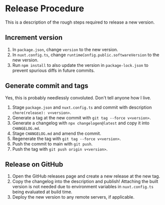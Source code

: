 # Release Procedure

This is a description of the rough steps required to release a new version.

## Increment version

1. In `package.json`, change `version` to the new version.
1. In `nuxt.config.ts`, change `runtimeConfig.public.softwareVersion` to the new version.
1. Run `npm install` to also update the version in `package-lock.json` to prevent spurious diffs in future commits.

## Generate commit and tags

Yes, this is probably needlessly convoluted. Don't tell anyone how I live.

1. Stage `package.json` and `nuxt.config.ts` and commit with description `chore(release): v<version>`.
1. Generate a tag at the new commit with `git tag --force v<version>`.
1. Generate a changelog with `npx changelogen@latest` and copy it into `CHANGELOG.md`.
1. Stage `CHANGELOG.md` and amend the commit.
1. Regenerate the tag with `git tag --force v<version>`.
1. Push the commit to main with `git push`.
1. Push the tag with `git push origin v<version>`.

## Release on GitHub

1. Open the GitHub releases page and create a new release at the new tag.
1. Copy the changelog into the description and publish! Attaching the built version is not needed due to environment variables in `nuxt.config.ts` being evaluated at build time.
1. Deploy the new version to any remote servers, if applicable.
